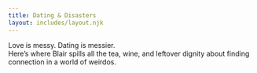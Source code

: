 ```yaml
---
title: Dating & Disasters
layout: includes/layout.njk
---
```

Love is messy. Dating is messier.  
Here’s where Blair spills all the tea, wine, and leftover dignity about finding connection in a world of weirdos.

